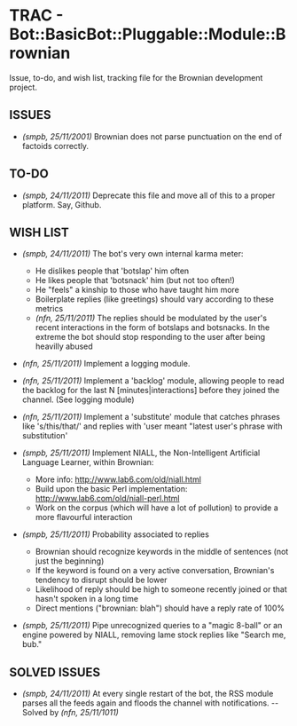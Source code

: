 # TRAC - Bot::BasicBot::Pluggable::Module::Brownian

Issue, to-do, and wish list, tracking file for the Brownian development project.

## ISSUES

 - _(smpb, 25/11/2001)_ Brownian does not parse punctuation on the end of factoids correctly.

## TO-DO

 - _(smpb, 24/11/2011)_ Deprecate this file and move all of this to a proper platform. Say, Github.

## WISH LIST

 - _(smpb, 24/11/2011)_ The bot's very own internal karma meter:
   - He dislikes people that 'botslap' him often
   - He likes people that 'botsnack' him (but not too often!)
   - He "feels" a kinship to those who have taught him more
   - Boilerplate replies (like greetings) should vary according to these metrics
   - _(nfn, 25/11/2011)_ The replies should be modulated by the user's recent interactions in the form of botslaps and botsnacks. In the extreme the bot should stop responding to the user after being heavilly abused

 - _(nfn, 25/11/2011)_ Implement a logging module.

 - _(nfn, 25/11/2011)_ Implement a 'backlog' module, allowing people to read the backlog for the last N [minutes|interactions] before they joined the channel. (See logging module)

 - _(nfn, 25/11/2011)_ Implement a 'substitute' module that catches phrases like 's/this/that/' and replies with 'user meant "latest user's phrase with substitution'

 - _(smpb, 25/11/2011)_ Implement NIALL, the Non-Intelligent Artificial Language Learner, within Brownian:
   - More info: http://www.lab6.com/old/niall.html
   - Build upon the basic Perl implementation: http://www.lab6.com/old/niall-perl.html
   - Work on the corpus (which will have a lot of pollution) to provide a more flavourful interaction

 - _(smpb, 25/11/2011)_ Probability associated to replies
   - Brownian should recognize keywords in the middle of sentences (not just the beginning)
   - If the keyword is found on a very active conversation, Brownian's tendency to disrupt should be lower
   - Likelihood of reply should be high to someone recently joined or that hasn't spoken in a long time
   - Direct mentions ("brownian: blah") should have a reply rate of 100%

 - _(smpb, 25/11/2011)_ Pipe unrecognized queries to a "magic 8-ball" or an engine powered by NIALL, removing lame stock replies like "Search me, bub."

## SOLVED ISSUES

 - _(smpb, 24/11/2011)_ At every single restart of the bot, the RSS module parses all the feeds again and floods the channel with notifications. -- Solved by _(nfn, 25/11/1011)_
